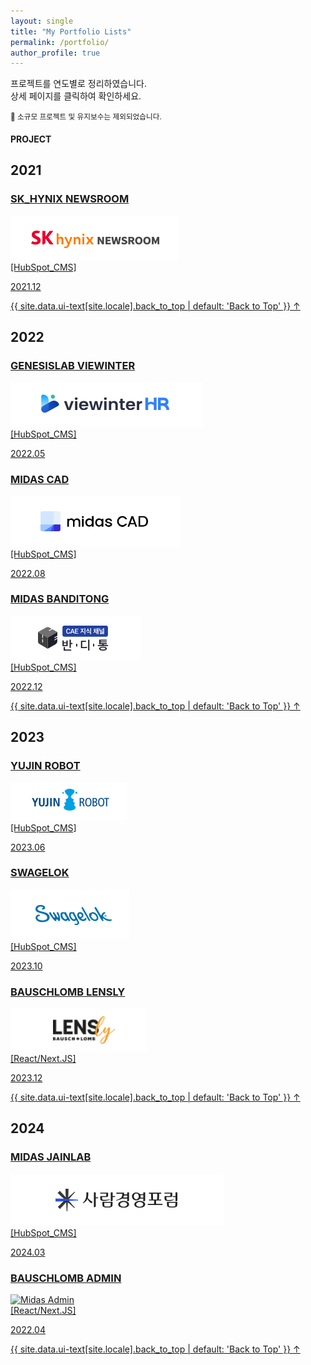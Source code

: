 ```yaml
---
layout: single
title: "My Portfolio Lists"
permalink: /portfolio/
author_profile: true
---
```


프로젝트를 연도별로 정리하였습니다.<br/>
상세 페이지를 클릭하여 확인하세요.

<small>🚫 소규모 프로젝트 및 유지보수는 제외되었습니다.</small>


#### PROJECT

<div class="portfolio-gallery">
    <h2>2021</h2>
    <div class='portfolio-gallery-box'>
        <div class="portfolio-item">
            <a href="/portfolio/sk-hynix-newsroom/" target="_blank">
                <h3>SK_HYNIX NEWSROOM</h3>
                <img src="../assets/images/Skhynix.png" alt="SkHynix">
                <div class='item-des'>
                    <span>[HubSpot_CMS]</span>
                </div>
                <div class='item-date'>
                    <p>2021.12</p>
                </div>
            </a>
        </div>
    </div>
    <a href="#page-title" class="back-to-top">{{ site.data.ui-text[site.locale].back_to_top | default: 'Back to Top' }} &uarr;</a>
    <h2>2022</h2>
    <div class='portfolio-gallery-box'>
        <div class="portfolio-item">
            <a href="/portfolio/genesislab-viewinter/" target="_blank">
                <h3>GENESISLAB VIEWINTER</h3>
                <img src="../assets/images/Viewinter.png" alt="Viewinter">
                <div class='item-des'>
                    <span>[HubSpot_CMS]</span>
                </div>
                <div class='item-date'>
                    <p>2022.05</p>
                </div>
            </a>
        </div>
        <div class="portfolio-item">
            <a href="/portfolio/midas-cad/" target="_blank">
                <h3>MIDAS CAD</h3>
                <img src="../assets/images/Madascad.png" alt="MidasCad">
                <div class='item-des'>
                    <span>[HubSpot_CMS]</span>
                </div>
                <div class='item-date'>
                    <p>2022.08</p>
                </div>
            </a>
        </div>
        <div class="portfolio-item">
            <a href="/portfolio/midas-banditong/" target="_blank">
                <h3>MIDAS BANDITONG</h3>
                <img src="../assets/images/Banditong.png" alt="BandiTong">
                <div class='item-des'>
                    <span>[HubSpot_CMS]</span>
                </div>
                <div class='item-date'>
                    <p>2022.12</p>
                </div>
            </a>
        </div>
    </div>
    <a href="#page-title" class="back-to-top">{{ site.data.ui-text[site.locale].back_to_top | default: 'Back to Top' }} &uarr;</a>
    <h2>2023</h2>
    <div class='portfolio-gallery-box'>
        <div class="portfolio-item">
            <a href="/portfolio/yujinrobot/" target="_blank">
                <h3>YUJIN ROBOT</h3>
                <img src="../assets/images/Yujinrobot.png" alt="Yujinrobot">
                <div class='item-des'>
                    <span>[HubSpot_CMS]</span>
                </div>
                <div class='item-date'>
                    <p>2023.06</p>
                </div>
            </a>
        </div>
        <div class="portfolio-item">
            <a href="/portfolio/swagelok/" target="_blank">
                <h3>SWAGELOK</h3>
                <img src="../assets/images/Swagelok.png" alt="Swagelok">
                <div class='item-des'>
                    <span>[HubSpot_CMS]</span>
                </div>
                <div class='item-date'>
                    <p>2023.10</p>
                </div>
            </a>
        </div>
        <div class="portfolio-item">
            <a href="/portfolio/lensly/" target="_blank">
                <h3>BAUSCHLOMB LENSLY</h3>
                <img src="../assets/images/Lensly.png" alt="Lensly">
                <div class='item-des'>
                    <span>[React/Next.JS]</span>
                </div>
                <div class='item-date'>
                    <p>2023.12</p>
                </div>
            </a>
        </div>
    </div>
    <a href="#page-title" class="back-to-top">{{ site.data.ui-text[site.locale].back_to_top | default: 'Back to Top' }} &uarr;</a>
    <h2>2024</h2>
    <div class='portfolio-gallery-box'>
        <div class="portfolio-item">
            <a href="/portfolio/midas-jainlab/" target="_blank">
                <h3>MIDAS JAINLAB</h3>
                <img src="../assets/images/Jainlab.png" alt="JainLab">
                <div class='item-des'>
                    <span>[HubSpot_CMS]</span>
                </div>
                <div class='item-date'>
                    <p>2024.03</p>
                </div>
            </a>
        </div>
        <div class="portfolio-item">
            <a href="/portfolio/" target="_blank">
                <h3>BAUSCHLOMB ADMIN</h3>
                <img src="https://via.placeholder.com/300x200" alt="Midas Admin">
                <div class='item-des'>
                    <span>[React/Next.JS]</span>
                </div>
                <div class='item-date'>
                    <p>2022.04</p>
                </div>
            </a>
        </div>
    </div>
    <a href="#page-title" class="back-to-top">{{ site.data.ui-text[site.locale].back_to_top | default: 'Back to Top' }} &uarr;</a>
</div>